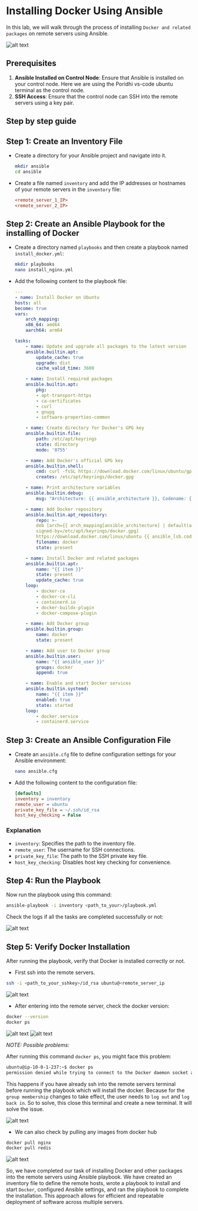 # Installing Docker Using Ansible

In this lab, we will walk through the process of installing `Docker and related packages` on remote servers using Ansible.

![alt text](https://github.com/Konami33/Ansible-Labs/raw/main/lab%2004/images/image-6.png)

## Prerequisites

1. **Ansible Installed on Control Node**: Ensure that Ansible is installed on your control node. Here we are using the Poridhi vs-code ubuntu terminal as the control node.
2. **SSH Access**: Ensure that the control node can SSH into the remote servers using a key pair.

## Step by step guide

## Step 1: Create an Inventory File

- Create a directory for your Ansible project and navigate into it.

  ```sh
  mkdir ansible
  cd ansible
  ```

- Create a file named `inventory` and add the IP addresses or hostnames of your remote servers in the `inventory` file:

  ```ini
  <remote_server_1_IP>
  <remote_server_2_IP>
  ```

## Step 2: Create an Ansible Playbook for the installing of Docker
- Create a directory named `playbooks` and then create a playbook named `install_docker.yml`:

  ```sh
  mkdir playbooks
  nano install_nginx.yml
  ```

- Add the following content to the playbook file:

    ```yml
    ---
    - name: Install Docker on Ubuntu
    hosts: all
    become: true
    vars:
        arch_mapping:
        x86_64: amd64
        aarch64: arm64

    tasks:
        - name: Update and upgrade all packages to the latest version
        ansible.builtin.apt:
            update_cache: true
            upgrade: dist
            cache_valid_time: 3600

        - name: Install required packages
        ansible.builtin.apt:
            pkg:
            - apt-transport-https
            - ca-certificates
            - curl
            - gnupg
            - software-properties-common

        - name: Create directory for Docker's GPG key
        ansible.builtin.file:
            path: /etc/apt/keyrings
            state: directory
            mode: '0755'

        - name: Add Docker's official GPG key
        ansible.builtin.shell:
            cmd: curl -fsSL https://download.docker.com/linux/ubuntu/gpg | gpg --dearmor --output /etc/apt/keyrings/docker.gpg
            creates: /etc/apt/keyrings/docker.gpg

        - name: Print architecture variables
        ansible.builtin.debug:
            msg: "Architecture: {{ ansible_architecture }}, Codename: {{ ansible_lsb.codename }}"

        - name: Add Docker repository
        ansible.builtin.apt_repository:
            repo: >-
            deb [arch={{ arch_mapping[ansible_architecture] | default(ansible_architecture) }}
            signed-by=/etc/apt/keyrings/docker.gpg]
            https://download.docker.com/linux/ubuntu {{ ansible_lsb.codename }} stable
            filename: docker
            state: present

        - name: Install Docker and related packages
        ansible.builtin.apt:
            name: "{{ item }}"
            state: present
            update_cache: true
        loop:
            - docker-ce
            - docker-ce-cli
            - containerd.io
            - docker-buildx-plugin
            - docker-compose-plugin

        - name: Add Docker group
        ansible.builtin.group:
            name: docker
            state: present

        - name: Add user to Docker group
        ansible.builtin.user:
            name: "{{ ansible_user }}"
            groups: docker
            append: true

        - name: Enable and start Docker services
        ansible.builtin.systemd:
            name: "{{ item }}"
            enabled: true
            state: started
        loop:
            - docker.service
            - containerd.service
    ```
## Step 3: Create an Ansible Configuration File

- Create an `ansible.cfg` file to define configuration settings for your Ansible environment:

    ```sh
    nano ansible.cfg
    ```

- Add the following content to the configuration file:

    ```ini
    [defaults]
    inventory = inventory
    remote_user = ubuntu
    private_key_file = ~/.ssh/id_rsa
    host_key_checking = False
    ```
### Explanation

- `inventory`: Specifies the path to the inventory file.
- `remote_user`: The username for SSH connections.
- `private_key_file`: The path to the SSH private key file.
- `host_key_checking`: Disables host key checking for convenience.

## Step 4: Run the Playbook

Now run the playbook using this command:

```sh
ansible-playbook -i inventory <path_to_your>/playbook.yml
```
Check the logs if all the tasks are completed successfully or not:

![alt text](https://github.com/Konami33/Ansible-Labs/raw/main/lab%2004/images/image-3.png)

## Step 5: Verify Docker Installation

After running the playbook, verify that Docker is installed correctly or not.
- First ssh into the remote servers.

```sh
ssh -i <path_to_your_sshkey>/id_rsa ubuntu@<remote_server_ip
```

![alt text](https://github.com/Konami33/Ansible-Labs/raw/main/lab%2004/images/image-1.png)

- After entering into the remote server, check the docker version:

```sh
docker --version
docker ps
```

![alt text](https://github.com/Konami33/Ansible-Labs/raw/main/lab%2004/images/image.png)
![alt text](https://github.com/Konami33/Ansible-Labs/raw/main/lab%2004/images/image-4.png)


*NOTE: Possible problems:*

After running this command `docker ps`, you might face this problem:

```sh
ubuntu@ip-10-0-1-237:~$ docker ps
permission denied while trying to connect to the Docker daemon socket at unix:///var/run/docker.sock: Get "http://%2Fvar%2Frun%2Fdocker.sock/v1.46/containers/json": dial unix /var/run/docker.sock: connect: permission denied
```

This happens if you have already ssh into the remote servers terminal before running the playbook which will install the docker. Because for the `group membership` changes to take effect, the user needs to `log out` and `log back in`. So to solve, this close this terminal and create a new terminal. It will solve the issue.

![alt text](https://github.com/Konami33/Ansible-Labs/raw/main/lab%2004/images/image-5.png)

- We can also check by pulling any images from docker hub

```sh
docker pull nginx
docker pull redis
```

![alt text](https://github.com/Konami33/Ansible-Labs/raw/main/lab%2004/images/image-2.png)

So, we have completed our task of installing Docker and other packages into the remote servers using Ansible playbook. We have created an inventory file to define the remote hosts, wrote a playbook to install and start `Docker`, configured Ansible settings, and ran the playbook to complete the installation. This approach allows for efficient and repeatable deployment of software across multiple servers.